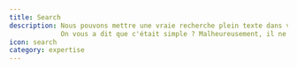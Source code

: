 ```yaml
---
title: Search
description: Nous pouvons mettre une vraie recherche plein texte dans votre application en utilisant ElasticSearch.
             On vous a dit que c'était simple ? Malheureusement, il ne suffit pas d'installer pour que tout roule. C'est un peu plus complexe, mais nous pouvons vous aider.
icon: search
category: expertise
---
```

